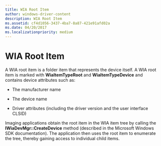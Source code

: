 ```yaml
---
title: WIA Root Item
author: windows-driver-content
description: WIA Root Item
ms.assetid: cf4d1056-3437-4ba7-8a87-421e91afd02a
ms.date: 04/20/2017
ms.localizationpriority: medium
---
```


# WIA Root Item





A WIA root item is a folder item that represents the device itself. A WIA root item is marked with **WiaItemTypeRoot** and **WiaItemTypeDevice** and contains device attributes such as:

-   The manufacturer name

-   The device name

-   Driver attributes (including the driver version and the user interface CLSID)

Imaging applications obtain the root item in the WIA item tree by calling the **IWiaDevMgr::CreateDevice** method (described in the Microsoft Windows SDK documentation). The application then uses the root item to enumerate the tree, thereby gaining access to individual child items.

 

 




